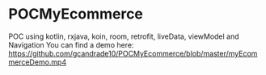 # POCMyEcommerce
POC using kotlin, rxjava, koin, room, retrofit, liveData, viewModel and Navigation
You can find a demo here: https://github.com/gcandrade10/POCMyEcommerce/blob/master/myEcommerceDemo.mp4
